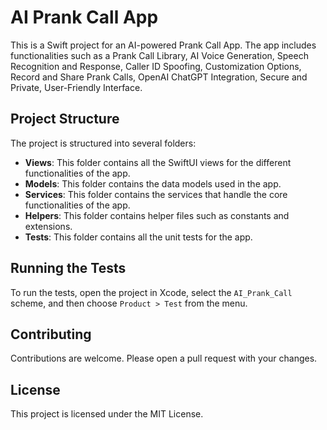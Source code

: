 # AI Prank Call App

This is a Swift project for an AI-powered Prank Call App. The app includes functionalities such as a Prank Call Library, AI Voice Generation, Speech Recognition and Response, Caller ID Spoofing, Customization Options, Record and Share Prank Calls, OpenAI ChatGPT Integration, Secure and Private, User-Friendly Interface.

## Project Structure

The project is structured into several folders:

- **Views**: This folder contains all the SwiftUI views for the different functionalities of the app.
- **Models**: This folder contains the data models used in the app.
- **Services**: This folder contains the services that handle the core functionalities of the app.
- **Helpers**: This folder contains helper files such as constants and extensions.
- **Tests**: This folder contains all the unit tests for the app.

## Running the Tests

To run the tests, open the project in Xcode, select the `AI_Prank_Call` scheme, and then choose `Product > Test` from the menu.

## Contributing

Contributions are welcome. Please open a pull request with your changes.

## License

This project is licensed under the MIT License.